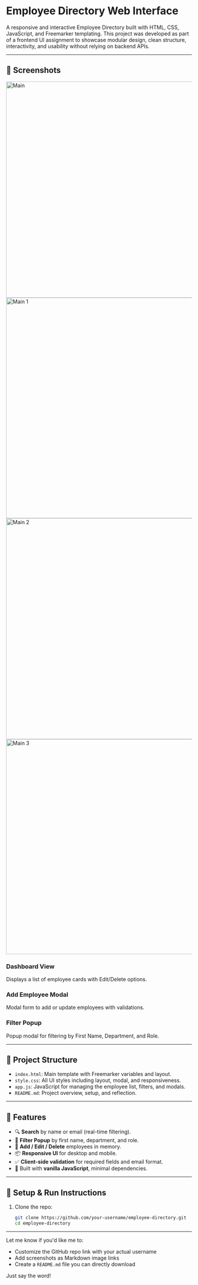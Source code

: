 # Employee Directory Web Interface

A responsive and interactive Employee Directory built with HTML, CSS, JavaScript, and Freemarker templating. This project was developed as part of a frontend UI assignment to showcase modular design, clean structure, interactivity, and usability without relying on backend APIs.

---

## 📸 Screenshots
<img width="1366" height="584" alt="Main" src="https://github.com/user-attachments/assets/aec8f28a-0181-4e72-a4f1-d42f26f1ece7" />
<img width="1350" height="596" alt="Main 1" src="https://github.com/user-attachments/assets/400cbfbf-829c-4c2b-a028-62e01628301f" />
<img width="1355" height="597" alt="Main 2" src="https://github.com/user-attachments/assets/297f46ff-a8ba-4fe0-b518-215dca9f0bd0" />
<img width="1353" height="581" alt="Main 3" src="https://github.com/user-attachments/assets/f493322b-3e57-4602-bfc0-5de3ca70e520" />


### Dashboard View
Displays a list of employee cards with Edit/Delete options.

### Add Employee Modal
Modal form to add or update employees with validations.

### Filter Popup
Popup modal for filtering by First Name, Department, and Role.

---

## 📁 Project Structure


- `index.html`: Main template with Freemarker variables and layout.
- `style.css`: All UI styles including layout, modal, and responsiveness.
- `app.js`: JavaScript for managing the employee list, filters, and modals.
- `README.md`: Project overview, setup, and reflection.

---

## 🚀 Features

- 🔍 **Search** by name or email (real-time filtering).
- 🎯 **Filter Popup** by first name, department, and role.
- 📝 **Add / Edit / Delete** employees in memory.
- 📦 **Responsive UI** for desktop and mobile.
- ✅ **Client-side validation** for required fields and email format.
- 🧠 Built with **vanilla JavaScript**, minimal dependencies.

---

## 🔧 Setup & Run Instructions

1. Clone the repo:
   ```bash
   git clone https://github.com/your-username/employee-directory.git
   cd employee-directory

---

Let me know if you'd like me to:

- Customize the GitHub repo link with your actual username
- Add screenshots as Markdown image links
- Create a `README.md` file you can directly download

Just say the word!
